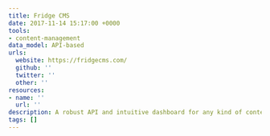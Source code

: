 ```yaml
---
title: Fridge CMS
date: 2017-11-14 15:17:00 +0000
tools:
- content-management
data_model: API-based
urls:
  website: https://fridgecms.com/
  github: ''
  twitter: ''
  other: ''
resources:
- name: ''
  url: ''
description: A robust API and intuitive dashboard for any kind of content.
tags: []
---
```

